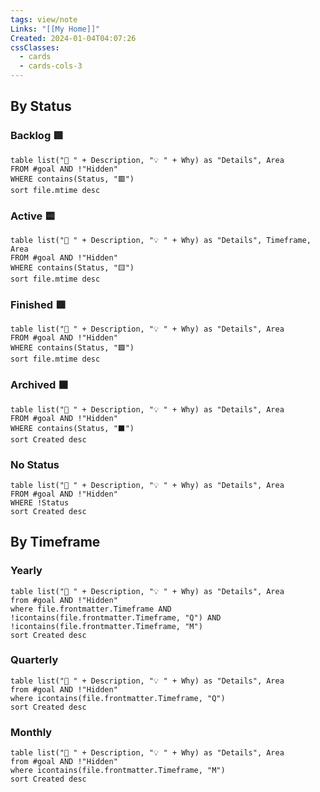 ```yaml
---
tags: view/note
Links: "[[My Home]]"
Created: 2024-01-04T04:07:26
cssClasses:
  - cards
  - cards-cols-3
---
```


## By Status

### Backlog 🟥

```dataview
table list("🎯 " + Description, "💡 " + Why) as "Details", Area
FROM #goal AND !"Hidden"
WHERE contains(Status, "🟥")
sort file.mtime desc
```

### Active 🟨

```dataview
table list("🎯 " + Description, "💡 " + Why) as "Details", Timeframe, Area
FROM #goal AND !"Hidden"
WHERE contains(Status, "🟨")
sort file.mtime desc
```

### Finished 🟩

```dataview
table list("🎯 " + Description, "💡 " + Why) as "Details", Area
FROM #goal AND !"Hidden"
WHERE contains(Status, "🟩")
sort file.mtime desc
```

### Archived ⬛️

```dataview
table list("🎯 " + Description, "💡 " + Why) as "Details", Area
FROM #goal AND !"Hidden"
WHERE contains(Status, "⬛️")
sort Created desc
```

### No Status

```dataview
table list("🎯 " + Description, "💡 " + Why) as "Details", Area
FROM #goal AND !"Hidden"
WHERE !Status
sort Created desc
```

## By Timeframe

### Yearly

```dataview
table list("🎯 " + Description, "💡 " + Why) as "Details", Area
from #goal AND !"Hidden"
where file.frontmatter.Timeframe AND !icontains(file.frontmatter.Timeframe, "Q") AND !icontains(file.frontmatter.Timeframe, "M")
sort Created desc
```

### Quarterly

```dataview
table list("🎯 " + Description, "💡 " + Why) as "Details", Area
from #goal AND !"Hidden"
where icontains(file.frontmatter.Timeframe, "Q")
sort Created desc
```

### Monthly

```dataview
table list("🎯 " + Description, "💡 " + Why) as "Details", Area
from #goal AND !"Hidden"
where icontains(file.frontmatter.Timeframe, "M")
sort Created desc
```
